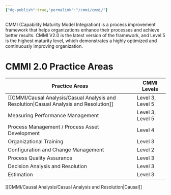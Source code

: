 ```yaml
---
{"dg-publish":true,"permalink":"/cmmi/cmmi/"}
---
```



CMMI (Capability Maturity Model Integration) is a process improvement framework that helps organizations enhance their processes and achieve better results. CMMI V2.0 is the latest version of the framework, and Level 5 is the highest maturity level, which demonstrates a highly optimized and continuously improving organization.

# CMMI 2.0 Practice Areas

| Practice Areas                                 | CMMI Levels      |
|------------------------------------------------|------------------|
| [[CMMI/Causal Analysis/Casual Analysis and Resolution\|Casual Analysis and Resolution]]                 | Level 3, Level 5 |
| Measuring Performance Management               | Level 3, Level 5 |
| Process Management / Process Asset Development | Level 4          |
| Organizational Training                        | Level 3          |
| Configuration and Change Management            | Level 2          |
| Process Quality Assurance                      | Level 3          |
| Decision Analysis and Resolution               | Level 3          |
| Estimation                                     | Level 3          |

[[CMMI/Causal Analysis/Casual Analysis and Resolution\|Causal]]
